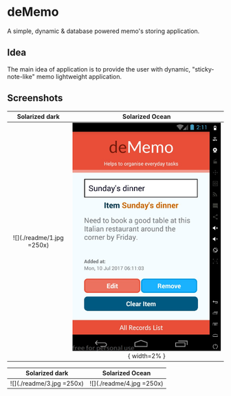 # deMemo
A simple, dynamic & database powered memo's storing application.

## Idea
The main idea of application is to provide the user with dynamic, "sticky-note-like" memo lightweight application.

## Screenshots

Solarized dark             |  Solarized Ocean           
:-------------------------:|:-------------------------:
![](./readme/1.jpg =250x)  |  ![](./readme/2.jpg){ width=2% }

Solarized dark             |  Solarized Ocean
:-------------------------:|:-------------------------:
![](./readme/3.jpg =250x)  |  ![](./readme/4.jpg =250x)

